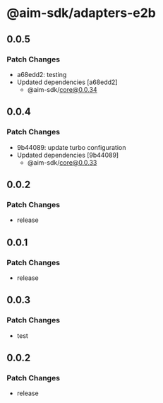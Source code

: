 # @aim-sdk/adapters-e2b

## 0.0.5

### Patch Changes

- a68edd2: testing
- Updated dependencies [a68edd2]
  - @aim-sdk/core@0.0.34

## 0.0.4

### Patch Changes

- 9b44089: update turbo configuration
- Updated dependencies [9b44089]
  - @aim-sdk/core@0.0.33

## 0.0.2

### Patch Changes

- release

## 0.0.1

### Patch Changes

- release

## 0.0.3

### Patch Changes

- test

## 0.0.2

### Patch Changes

- release
